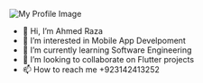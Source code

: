 
![My Profile Image](https://imgur.com/vRpk4bC)

- 👋 Hi, I’m Ahmed Raza
- 👀 I’m interested in Mobile App Develpoment
- 🌱 I’m currently learning Software Engineering
- 💞️ I’m looking to collaborate on Flutter projects
- 📫 How to reach me +923142413252



<!---
flutterdoctor1771/flutterdoctor1771 is a ✨ special ✨ repository because its `README.md` (this file) appears on your GitHub profile.
You can click the Preview link to take a look at your changes.
--->
